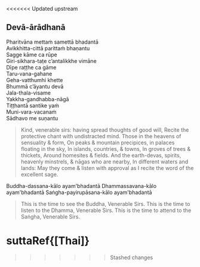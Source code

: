 <<<<<<< Updated upstream
## Devā-ārādhanā<a id="deva-aradhana"></a>

Pharitvāna mettaṁ samettā bhadantā\
Avikkhitta-cittā parittaṁ bhaṇantu\
Sagge kāme ca rūpe\
Giri-sikhara-taṭe c’antalikkhe vimāne\
Dīpe raṭṭhe ca gāme\
Taru-vana-gahane\
Geha-vatthumhi khette\
Bhummā c’āyantu devā\
Jala-thala-visame\
Yakkha-gandhabba-nāgā\
Tiṭṭhantā santike yaṁ\
Muni-vara-vacanaṁ\
Sādhavo me suṇantu

<div class="english">

> Kind, venerable sirs: having spread thoughts of good will,
> Recite the protective chant with undistracted mind.
> Those in the heavens of sensuality & form,
> On peaks & mountain precipices, in palaces floating in the sky,
> In islands, countries, & towns,
> In groves of trees & thickets,
> Around homesites & fields.
> And the earth-devas, spirits, heavenly minstrels, & nāgas who are nearby,
> In different waters and lands:
> May they come & listen with approval as I recite the word of the excellent sage.

</div>

Buddha-dassana-kālo ayam'bhadantā
Dhammassavana-kālo ayam'bhadantā
Saṅgha-payirupāsana-kālo ayam'bhadantā

><div class="english">

> This is the time to see the Buddha, Venerable Sirs.
> This is the time to listen to the Dhamma, Venerable Sirs.
> This is the time to attend to the Saṅgha, Venerable Sirs.

</div>

suttaRef{[Thai]}
=======
>>>>>>> Stashed changes
